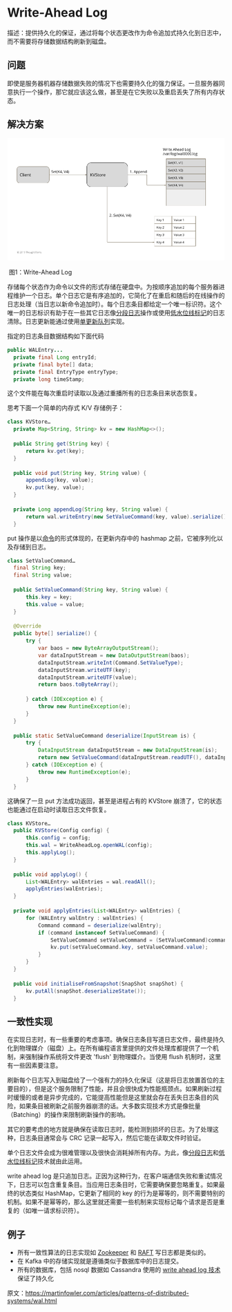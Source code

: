 # Write-Ahead Log

描述：提供持久化的保证，通过将每个状态更改作为命令追加式持久化到日志中，而不需要将存储数据结构刷新到磁盘。

## 问题

即使是服务器机器存储数据失败的情况下也需要持久化的强力保证。一旦服务器同意执行一个操作，那它就应该这么做，甚至是在它失败以及重启丢失了所有内存状态。

## 解决方案

![](../asserts/wal.png)

​																	图1：Write-Ahead Log

存储每个状态作为命令以文件的形式存储在硬盘中。为按顺序追加的每个服务器进程维护一个日志。单个日志它是有序追加的，它简化了在重启和随后的在线操作的日志处理（当日志以新命令追加时）。每个日志条目都给定一个唯一标识符。这个唯一的日志标识有助于在一些其它日志像[分段日志](https://martinfowler.com/articles/patterns-of-distributed-systems/log-segmentation.html)操作或使用[低水位线标记](https://martinfowler.com/articles/patterns-of-distributed-systems/low-watermark.html)的日志清除。日志更新能通过使用[单更新队列](https://martinfowler.com/articles/patterns-of-distributed-systems/singular-update-queue.html)实现。

指定的日志条目数据结构如下面代码

```java
public WALEntry...
  private final Long entryId;
  private final byte[] data;
  private final EntryType entryType;
  private long timeStamp;
```

这个文件能在每次重启时读取以及通过重播所有的日志条目来状态恢复。

思考下面一个简单的内存式 K/V 存储例子：

```java
class KVStore… 
  private Map<String, String> kv = new HashMap<>();

  public String get(String key) {
      return kv.get(key);
  }

  public void put(String key, String value) {
      appendLog(key, value);
      kv.put(key, value);
  }

  private Long appendLog(String key, String value) {
      return wal.writeEntry(new SetValueCommand(key, value).serialize());
  }
```

put 操作是以[命令](http://www.amazon.com/exec/obidos/tg/detail/-/0201633612)的形式体现的，在更新内存中的 hashmap 之前，它被序列化以及存储到日志。

```java
class SetValueCommand… 
  final String key;
  final String value;

  public SetValueCommand(String key, String value) {
      this.key = key;
      this.value = value;
  }

  @Override
  public byte[] serialize() {
      try {
          var baos = new ByteArrayOutputStream();
          var dataInputStream = new DataOutputStream(baos);
          dataInputStream.writeInt(Command.SetValueType);
          dataInputStream.writeUTF(key);
          dataInputStream.writeUTF(value);
          return baos.toByteArray();

      } catch (IOException e) {
          throw new RuntimeException(e);
      }
  }

  public static SetValueCommand deserialize(InputStream is) {
      try {
          DataInputStream dataInputStream = new DataInputStream(is);
          return new SetValueCommand(dataInputStream.readUTF(), dataInputStream.readUTF());
      } catch (IOException e) {
          throw new RuntimeException(e);
      }
  }
```

这确保了一旦 put 方法成功返回，甚至是进程占有的 KVStore 崩溃了，它的状态也能通过在启动时读取日志文件恢复。

```java
class KVStore… 
  public KVStore(Config config) {
      this.config = config;
      this.wal = WriteAheadLog.openWAL(config);
      this.applyLog();
  }

  public void applyLog() {
      List<WALEntry> walEntries = wal.readAll();
      applyEntries(walEntries);
  }

  private void applyEntries(List<WALEntry> walEntries) {
      for (WALEntry walEntry : walEntries) {
          Command command = deserialize(walEntry);
          if (command instanceof SetValueCommand) {
              SetValueCommand setValueCommand = (SetValueCommand)command;
              kv.put(setValueCommand.key, setValueCommand.value);
          }
      }
  }

  public void initialiseFromSnapshot(SnapShot snapShot) {
      kv.putAll(snapShot.deserializeState());
  }
```

## 一致性实现

在实现日志时，有一些重要的考虑事项。确保日志条目写道日志文件，最终是持久化到物理媒介（磁盘）上。在所有编程语言里提供的文件处理库都提供了一个机制，来强制操作系统将文件更改 'flush' 到物理媒介。当使用 flush 机制时，这里有一些因素要注意。

刷新每个日志写入到磁盘给了一个强有力的持久化保证（这是将日志放置首位的主要目的），但是这个服务限制了性能，并且会很快成为性能瓶颈点。如果刷新过程时缓慢的或者是异步完成的，它能提高性能但是这里就会存在丢失日志条目的风险，如果条目被刷新之前服务器崩溃的话。大多数实现技术方式是像批量（Batching）的操作来限制刷新操作的影响。

其它的要考虑的地方就是确保在读取日志时，能检测到损坏的日志。为了处理这种，日志条目通常会与 CRC 记录一起写入，然后它能在读取文件时验证。

单个日志文件会成为很难管理以及很快会消耗掉所有内存。为此，像[分段日志](https://martinfowler.com/articles/patterns-of-distributed-systems/log-segmentation.html)和[低水位线标记](https://martinfowler.com/articles/patterns-of-distributed-systems/low-watermark.html)技术就由此运用。

write ahead log 是只追加日志。正因为这种行为，在客户端通信失败和重试情况下，日志可以包含重复条目。当应用日志条目时，它需要确保要忽略重复。如果最终的状态类似 HashMap，它更新了相同的 key 的行为是幂等的，则不需要特别的机制。如果不是幂等的，那么这里就还需要一些机制来实现标记每个请求是否是重复的（如唯一请求标识符）。

## 例子

- 所有一致性算法的日志实现如 [Zookeeper](https://github.com/apache/zookeeper/blob/master/zookeeper-server/src/main/java/org/apache/zookeeper/server/persistence/FileTxnLog.java) 和 [RAFT](https://github.com/etcd-io/etcd/blob/master/wal/wal.go) 写日志都是类似的。
- 在 Kafka 中的存储实现就是遵循类似于数据库中的日志提交。
- 所有的数据库，包括 nosql 数据如 Cassandra 使用的 [write ahead log 技术](https://github.com/facebookarchive/cassandra/blob/master/src/org/apache/cassandra/db/CommitLog.java)保证了持久化



原文：https://martinfowler.com/articles/patterns-of-distributed-systems/wal.html